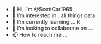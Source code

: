 - 👋 Hi, I’m @ScottCar1965
- 👀 I’m interested in ..all things data
- 🌱 I’m currently learning ... R
- 💞️ I’m looking to collaborate on ...
- 📫 How to reach me ...

<!---
ScottCar1965/ScottCar1965 is a ✨ special ✨ repository because its `README.md` (this file) appears on your GitHub profile.
You can click the Preview link to take a look at your changes.
--->

